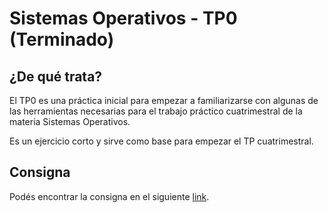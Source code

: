 # Sistemas Operativos - TP0 (Terminado)

## ¿De qué trata?

El TP0 es una práctica inicial para empezar a familiarizarse con algunas de las herramientas necesarias para el trabajo práctico cuatrimestral de la materia Sistemas Operativos.

Es un ejercicio corto y sirve como base para empezar el TP cuatrimestral.

## Consigna

Podés encontrar la consigna en el siguiente [link].

[link]: https://faq.utnso.com.ar/tp0-enunciado
